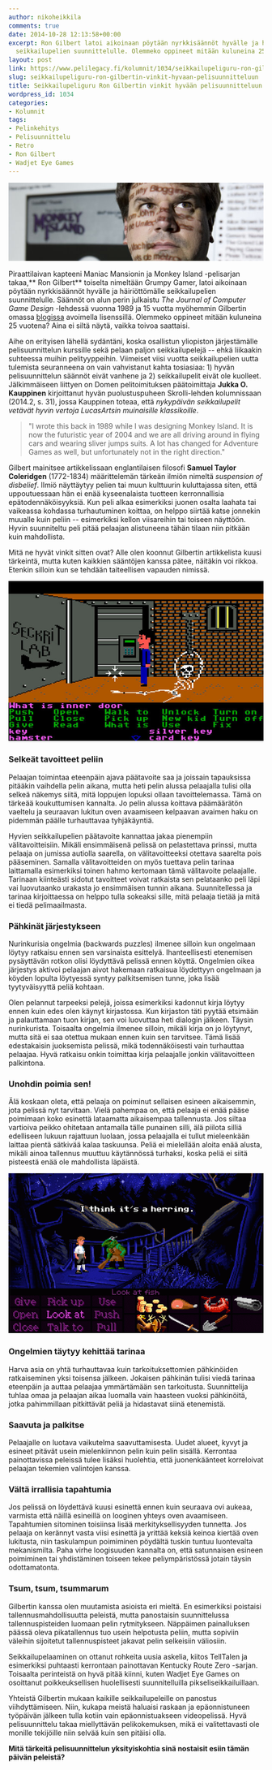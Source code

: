 ```yaml
---
author: nikoheikkila
comments: true
date: 2014-10-28 12:13:58+00:00
excerpt: Ron Gilbert latoi aikoinaan pöytään nyrkkisäännöt hyvälle ja häiriöttömälle
  seikkailupelien suunnittelulle. Olemmeko oppineet mitään kuluneina 25 vuotena?
layout: post
link: https://www.pelilegacy.fi/kolumnit/1034/seikkailupeliguru-ron-gilbertin-vinkit-hyvaan-pelisuunnitteluun
slug: seikkailupeliguru-ron-gilbertin-vinkit-hyvaan-pelisuunnitteluun
title: Seikkailupeliguru Ron Gilbertin vinkit hyvään pelisuunnitteluun
wordpress_id: 1034
categories:
- Kolumnit
tags:
- Pelinkehitys
- Pelisuunnittelu
- Retro
- Ron Gilbert
- Wadjet Eye Games
---
```


[![Ron Gilbert](/uploads/2014/10/gilbert.jpg)](/uploads/2014/10/gilbert.jpg)

Piraattilaivan kapteeni Maniac Mansionin ja Monkey Island -pelisarjan takaa,** Ron Gilbert** toiselta nimeltään Grumpy Gamer, latoi aikoinaan pöytään nyrkkisäännöt hyvälle ja häiriöttömälle seikkailupelien suunnittelulle. Säännöt on alun perin julkaistu _The Journal of Computer Game Design_ -lehdessä vuonna 1989 ja 15 vuotta myöhemmin Gilbertin omassa [blogissa](http://grumpygamer.com/why_adventure_games_suck) avoimella lisenssillä. Olemmeko oppineet mitään kuluneina 25 vuotena? Aina ei siltä näytä, vaikka toivoa saattaisi.

Aihe on erityisen lähellä sydäntäni, koska osallistun yliopiston järjestämälle pelisuunnittelun kurssille sekä pelaan paljon seikkailupelejä -- ehkä liikaakin suhteessa muihin pelityyppeihin. Viimeiset viisi vuotta seikkailupelien uutta tulemista seuranneena on vain vahvistanut kahta tosiasiaa: 1) hyvän pelisuunnittelun säännöt eivät vanhene ja 2) seikkailupelit eivät ole kuolleet. Jälkimmäiseen liittyen on Domen pelitoimituksen päätoimittaja **Jukka O. Kauppinen** kirjoittanut hyvän puolustuspuheen Skrolli-lehden kolumnissaan (2014.2, s. 31), jossa Kauppinen toteaa, että _nykypäivän seikkailupelit vetävät hyvin vertoja LucasArtsin muinaisille klassikoille_.



<blockquote>"I wrote this back in 1989 while I was designing Monkey Island. It is now the futuristic year of 2004 and we are all driving around in flying cars and wearing sliver jumps suits. A lot has changed for Adventure Games as well, but unfortunately not in the right direction."</blockquote>



Gilbert mainitsee artikkelissaan englantilaisen filosofi **Samuel Taylor Coleridgen** (1772-1834) määrittelemän tärkeän ilmiön nimeltä _suspension of disbelief_. Ilmiö näyttäytyy pelien tai muun kulttuurin kuluttajassa siten, että uppoutuessaan hän ei enää kyseenalaista tuotteen kerronnallisia epätodennäköisyyksiä. Kun peli alkaa esimerkiksi juonen osalta laahata tai vaikeassa kohdassa turhautuminen koittaa, on helppo siirtää katse jonnekin muualle kuin peliin -- esimerkiksi kellon viisareihin tai toiseen näyttöön. Hyvin suunniteltu peli pitää pelaajan alistuneena tähän tilaan niin pitkään kuin mahdollista.

Mitä ne hyvät vinkit sitten ovat? Alle olen koonnut Gilbertin artikkelista kuusi tärkeintä, mutta kuten kaikkien sääntöjen kanssa pätee, näitäkin voi rikkoa. Etenkin silloin kun se tehdään taiteellisen vapauden nimissä.

[![Maniac Mansion](/uploads/2014/10/maniac_mansion.jpeg)](/uploads/2014/10/maniac_mansion.jpeg)



### Selkeät tavoitteet peliin



Pelaajan toimintaa eteenpäin ajava päätavoite saa ja joissain tapauksissa pitääkin vaihdella pelin aikana, mutta heti pelin alussa pelaajalla tulisi olla selkeä näkemys siitä, mitä loppujen lopuksi ollaan tavoittelemassa. Tämä on tärkeää koukuttumisen kannalta. Jo pelin alussa koittava päämäärätön vaeltelu ja seuraavan lukitun oven avaamiseen kelpaavan avaimen haku on pidemmän päälle turhauttavaa tyhjäkäyntiä.

Hyvien seikkailupelien päätavoite kannattaa jakaa pienempiin välitavoitteisiin. Mikäli ensimmäisenä pelissä on pelastettava prinssi, mutta pelaaja on jumissa autiolla saarella, on välitavoitteeksi otettava saarelta pois pääseminen. Samalla välitavoitteiden on myös tuettava pelin tarinaa laittamalla esimerkiksi toinen hahmo kertomaan tämä välitavoite pelaajalle. Tarinaan kiinteästi sidotut tavoitteet voivat ratkaista sen pelataanko peli läpi vai luovutaanko urakasta jo ensimmäisen tunnin aikana. Suunnitellessa ja tarinaa kirjoittaessa on helppo tulla sokeaksi sille, mitä pelaaja tietää ja mitä ei tiedä pelimaailmasta.



### Pähkinät järjestykseen



Nurinkurisia ongelmia (backwards puzzles) ilmenee silloin kun ongelmaan löytyy ratkaisu ennen sen varsinaista esittelyä. Ihanteellisesti etenemisen pysäyttävän rotkon olisi löydyttävä pelissä ennen köyttä. Ongelmien oikea järjestys aktivoi pelaajan aivot hakemaan ratkaisua löydettyyn ongelmaan ja köyden lopulta löytyessä syntyy palkitsemisen tunne, joka lisää tyytyväisyyttä peliä kohtaan.

Olen pelannut tarpeeksi pelejä, joissa esimerkiksi kadonnut kirja löytyy ennen kuin edes olen käynyt kirjastossa. Kun kirjaston täti pyytää etsimään ja palauttamaan tuon kirjan, sen voi luovuttaa heti dialogin jälkeen. Täysin nurinkurista. Toisaalta ongelmia ilmenee silloin, mikäli kirja on jo löytynyt, mutta sitä ei saa otettua mukaan ennen kuin sen tarvitsee. Tämä lisää edestakaisin juoksemista pelissä, mikä todennäköisesti vain turhauttaa pelaajaa. Hyvä ratkaisu onkin toimittaa kirja pelaajalle jonkin välitavoitteen palkintona.



### Unohdin poimia sen!



Älä koskaan oleta, että pelaaja on poiminut sellaisen esineen aikaisemmin, jota pelissä nyt tarvitaan. Vielä pahempaa on, että pelaaja ei enää pääse poimimaan koko esinettä lataamatta aikaisempaa tallennusta. Jos siltaa vartioiva peikko ohitetaan antamalla tälle punainen silli, älä piilota silliä edelliseen lukuun rajattuun luolaan, jossa pelaajalla ei tullut mieleenkään laittaa pientä sätkivää kalaa taskuunsa. Peliä ei mielellään aloita enää alusta, mikäli ainoa tallennus muuttuu käytännössä turhaksi, koska peliä ei siitä pisteestä enää ole mahdollista läpäistä.

[![Red Herring](/uploads/2014/10/red_herring.gif)](/uploads/2014/10/red_herring.gif)



### Ongelmien täytyy kehittää tarinaa



Harva asia on yhtä turhauttavaa kuin tarkoituksettomien pähkinöiden ratkaiseminen yksi toisensa jälkeen. Jokaisen pähkinän tulisi viedä tarinaa eteenpäin ja auttaa pelaajaa ymmärtämään sen tarkoitusta. Suunnittelija tuhlaa omaa ja pelaajan aikaa luomalla vain haasteen vuoksi pähkinöitä, jotka pahimmillaan pitkittävät peliä ja hidastavat siinä etenemistä.



### Saavuta ja palkitse



Pelaajalle on luotava vaikutelma saavuttamisesta. Uudet alueet, kyvyt ja esineet pitävät usein mielenkiinnon pelin kuin pelin sisällä. Kerrontaa painottavissa peleissä tulee lisäksi huolehtia, että juonenkäänteet korreloivat pelaajan tekemien valintojen kanssa.



### Vältä irrallisia tapahtumia



Jos pelissä on löydettävä kuusi esinettä ennen kuin seuraava ovi aukeaa, varmista että näillä esineillä on looginen yhteys oven avaamiseen. Tapahtumien sitominen toisiinsa lisää merkityksellisyyden tunnetta. Jos pelaaja on kerännyt vasta viisi esinettä ja yrittää keksiä keinoa kiertää oven lukitusta, niin taskulampun poimiminen pöydältä tuskin tuntuu luontevalta mekanismilta. Paha virhe loogisuuden kannalta on, että satunnaisen esineen poimiminen tai yhdistäminen toiseen tekee peliympäristössä jotain täysin odottamatonta.



### Tsum, tsum, tsummarum



Gilbertin kanssa olen muutamista asioista eri mieltä. En esimerkiksi poistaisi tallennusmahdollisuutta peleistä, mutta panostaisin suunnittelussa tallennuspisteiden luomaan pelin rytmitykseen. Näppäimen painalluksen päässä oleva pikatallennus tuo usein helpotusta peliin, mutta sopiviin väleihin sijoitetut tallennuspisteet jakavat pelin selkeisiin väliosiin.

Seikkailupelaaminen on ottanut rohkeita uusia askelia, kiitos TellTalen ja esimerkiksi puhtaasti kerrontaan painottavan Kentucky Route Zero -sarjan. Toisaalta perinteistä on hyvä pitää kiinni, kuten Wadjet Eye Games on osoittanut poikkeuksellisen huolellisesti suunnitelluilla pikseliseikkailuillaan.

Yhteistä Gilbertin mukaan kaikille seikkailupeleille on panostus viihdyttämiseen. Niin, kukapa meistä haluaisi raskaan ja epäonnistuneen työpäivän jälkeen tulla kotiin vain epäonnistuakseen videopelissä. Hyvä pelisuunnittelu takaa miellyttävän pelikokemuksen, mikä ei valitettavasti ole monille tekijöille niin selvää kuin sen pitäisi olla.

**Mitä tärkeitä pelisuunnittelun yksityiskohtia sinä nostaisit esiin tämän päivän peleistä?**
